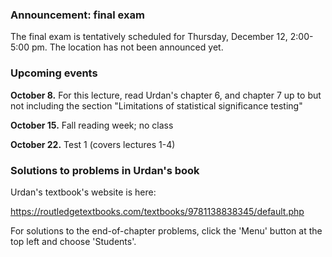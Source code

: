 

### Announcement:  final exam

The final exam is tentatively scheduled for Thursday, December 12, 2:00-5:00 pm.  The location has not been announced yet.


### Upcoming events

**October 8.** For this lecture, read Urdan's chapter 6, and chapter 7 up to but not including the section "Limitations of statistical significance testing"

**October 15.** Fall reading week; no class

**October 22.**  Test 1 (covers lectures 1-4)


### Solutions to problems in Urdan's book

Urdan's textbook's website is here:

https://routledgetextbooks.com/textbooks/9781138838345/default.php

For solutions to the end-of-chapter problems, click the 'Menu' button at the top left and choose 'Students'.
